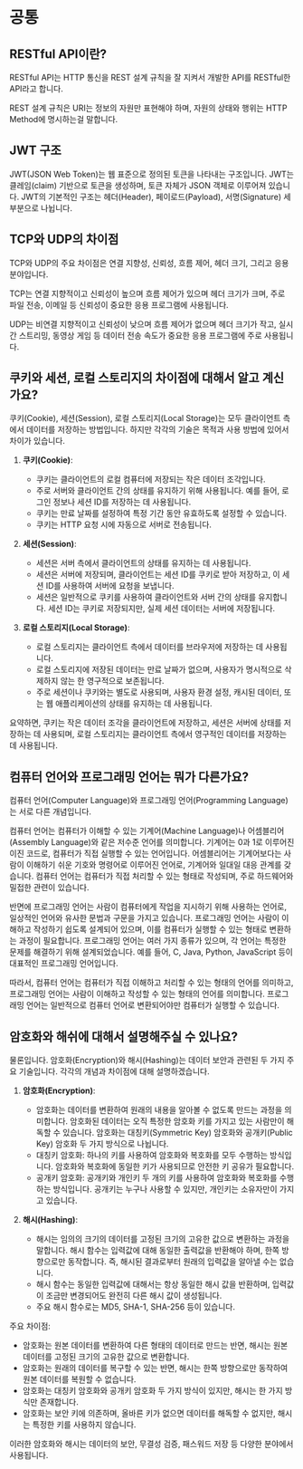 # 공통

## RESTful API이란?

RESTful API는 HTTP 통신을 REST 설계 규칙을 잘 지켜서 개발한 API를 RESTful한 API라고 합니다.

REST 설계 규칙은 URI는 정보의 자원만 표현해야 하며, 자원의 상태와 행위는 HTTP Method에 명시하는걸 말합니다.

## JWT 구조

JWT(JSON Web Token)는 웹 표준으로 정의된 토큰을 나타내는 구조입니다. JWT는 클레임(claim) 기반으로 토큰을 생성하며, 토큰 자체가 JSON 객체로 이루어져 있습니다. JWT의 기본적인 구조는 헤더(Header), 페이로드(Payload), 서명(Signature) 세 부분으로 나뉩니다.

## TCP와 UDP의 차이점

TCP와 UDP의 주요 차이점은 연결 지향성, 신뢰성, 흐름 제어, 헤더 크기, 그리고 응용 분야입니다.

TCP는 연결 지향적이고 신뢰성이 높으며 흐름 제어가 있으며 헤더 크기가 크며, 주로 파일 전송, 이메일 등 신뢰성이 중요한 응용 프로그램에 사용됩니다.

UDP는 비연결 지향적이고 신뢰성이 낮으며 흐름 제어가 없으며 헤더 크기가 작고, 실시간 스트리밍, 동영상 게임 등 데이터 전송 속도가 중요한 응용 프로그램에 주로 사용됩니다.

## 쿠키와 세션, 로컬 스토리지의 차이점에 대해서 알고 계신가요?

쿠키(Cookie), 세션(Session), 로컬 스토리지(Local Storage)는 모두 클라이언트 측에서 데이터를 저장하는 방법입니다. 하지만 각각의 기술은 목적과 사용 방법에 있어서 차이가 있습니다.

1. **쿠키(Cookie)**:

   - 쿠키는 클라이언트의 로컬 컴퓨터에 저장되는 작은 데이터 조각입니다.
   - 주로 서버와 클라이언트 간의 상태를 유지하기 위해 사용됩니다. 예를 들어, 로그인 정보나 세션 ID를 저장하는 데 사용됩니다.
   - 쿠키는 만료 날짜를 설정하여 특정 기간 동안 유효하도록 설정할 수 있습니다.
   - 쿠키는 HTTP 요청 시에 자동으로 서버로 전송됩니다.

2. **세션(Session)**:

   - 세션은 서버 측에서 클라이언트의 상태를 유지하는 데 사용됩니다.
   - 세션은 서버에 저장되며, 클라이언트는 세션 ID를 쿠키로 받아 저장하고, 이 세션 ID를 사용하여 서버에 요청을 보냅니다.
   - 세션은 일반적으로 쿠키를 사용하여 클라이언트와 서버 간의 상태를 유지합니다. 세션 ID는 쿠키로 저장되지만, 실제 세션 데이터는 서버에 저장됩니다.

3. **로컬 스토리지(Local Storage)**:

   - 로컬 스토리지는 클라이언트 측에서 데이터를 브라우저에 저장하는 데 사용됩니다.
   - 로컬 스토리지에 저장된 데이터는 만료 날짜가 없으며, 사용자가 명시적으로 삭제하지 않는 한 영구적으로 보존됩니다.
   - 주로 세션이나 쿠키와는 별도로 사용되며, 사용자 환경 설정, 캐시된 데이터, 또는 웹 애플리케이션의 상태를 유지하는 데 사용됩니다.

요약하면, 쿠키는 작은 데이터 조각을 클라이언트에 저장하고, 세션은 서버에 상태를 저장하는 데 사용되며, 로컬 스토리지는 클라이언트 측에서 영구적인 데이터를 저장하는 데 사용됩니다.

## 컴퓨터 언어와 프로그래밍 언어는 뭐가 다른가요?

컴퓨터 언어(Computer Language)와 프로그래밍 언어(Programming Language)는 서로 다른 개념입니다.

컴퓨터 언어는 컴퓨터가 이해할 수 있는 기계어(Machine Language)나 어셈블리어(Assembly Language)와 같은 저수준 언어를 의미합니다. 기계어는 0과 1로 이루어진 이진 코드로, 컴퓨터가 직접 실행할 수 있는 언어입니다. 어셈블리어는 기계어보다는 사람이 이해하기 쉬운 기호와 명령어로 이루어진 언어로, 기계어와 일대일 대응 관계를 갖습니다. 컴퓨터 언어는 컴퓨터가 직접 처리할 수 있는 형태로 작성되며, 주로 하드웨어와 밀접한 관련이 있습니다.

반면에 프로그래밍 언어는 사람이 컴퓨터에게 작업을 지시하기 위해 사용하는 언어로, 일상적인 언어와 유사한 문법과 구문을 가지고 있습니다. 프로그래밍 언어는 사람이 이해하고 작성하기 쉽도록 설계되어 있으며, 이를 컴퓨터가 실행할 수 있는 형태로 변환하는 과정이 필요합니다. 프로그래밍 언어는 여러 가지 종류가 있으며, 각 언어는 특정한 문제를 해결하기 위해 설계되었습니다. 예를 들어, C, Java, Python, JavaScript 등이 대표적인 프로그래밍 언어입니다.

따라서, 컴퓨터 언어는 컴퓨터가 직접 이해하고 처리할 수 있는 형태의 언어를 의미하고, 프로그래밍 언어는 사람이 이해하고 작성할 수 있는 형태의 언어를 의미합니다. 프로그래밍 언어는 일반적으로 컴퓨터 언어로 변환되어야만 컴퓨터가 실행할 수 있습니다.

## 암호화와 해쉬에 대해서 설명해주실 수 있나요?

물론입니다. 암호화(Encryption)와 해시(Hashing)는 데이터 보안과 관련된 두 가지 주요 기술입니다. 각각의 개념과 차이점에 대해 설명하겠습니다.

1. **암호화(Encryption)**:

   - 암호화는 데이터를 변환하여 원래의 내용을 알아볼 수 없도록 만드는 과정을 의미합니다. 암호화된 데이터는 오직 특정한 암호화 키를 가지고 있는 사람만이 해독할 수 있습니다. 암호화는 대칭키(Symmetric Key) 암호화와 공개키(Public Key) 암호화 두 가지 방식으로 나뉩니다.
   - 대칭키 암호화: 하나의 키를 사용하여 암호화와 복호화를 모두 수행하는 방식입니다. 암호화와 복호화에 동일한 키가 사용되므로 안전한 키 공유가 필요합니다.
   - 공개키 암호화: 공개키와 개인키 두 개의 키를 사용하여 암호화와 복호화를 수행하는 방식입니다. 공개키는 누구나 사용할 수 있지만, 개인키는 소유자만이 가지고 있습니다.

2. **해시(Hashing)**:

   - 해시는 임의의 크기의 데이터를 고정된 크기의 고유한 값으로 변환하는 과정을 말합니다. 해시 함수는 입력값에 대해 동일한 출력값을 반환해야 하며, 한쪽 방향으로만 동작합니다. 즉, 해시된 결과로부터 원래의 입력값을 알아낼 수는 없습니다.
   - 해시 함수는 동일한 입력값에 대해서는 항상 동일한 해시 값을 반환하며, 입력값이 조금만 변경되어도 완전히 다른 해시 값이 생성됩니다.
   - 주요 해시 함수로는 MD5, SHA-1, SHA-256 등이 있습니다.

주요 차이점:

- 암호화는 원본 데이터를 변환하여 다른 형태의 데이터로 만드는 반면, 해시는 원본 데이터를 고정된 크기의 고유한 값으로 변환합니다.
- 암호화는 원래의 데이터를 복구할 수 있는 반면, 해시는 한쪽 방향으로만 동작하여 원본 데이터를 복원할 수 없습니다.
- 암호화는 대칭키 암호화와 공개키 암호화 두 가지 방식이 있지만, 해시는 한 가지 방식만 존재합니다.
- 암호화는 보안 키에 의존하며, 올바른 키가 없으면 데이터를 해독할 수 없지만, 해시는 특정한 키를 사용하지 않습니다.

이러한 암호화와 해시는 데이터의 보안, 무결성 검증, 패스워드 저장 등 다양한 분야에서 사용됩니다.
